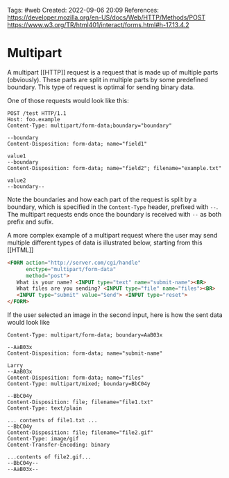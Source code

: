 Tags: #web 
Created: 2022-09-06 20:09
References: https://developer.mozilla.org/en-US/docs/Web/HTTP/Methods/POST https://www.w3.org/TR/html401/interact/forms.html#h-17.13.4.2

# Multipart
A multipart [[HTTP]] request is a request that is made up of multiple parts (obviously). These parts are split in multiple parts by some predefined boundary. This type of request is optimal for sending binary data.

One of those requests would look like this:

```
POST /test HTTP/1.1
Host: foo.example
Content-Type: multipart/form-data;boundary="boundary"

--boundary
Content-Disposition: form-data; name="field1"

value1
--boundary
Content-Disposition: form-data; name="field2"; filename="example.txt"

value2
--boundary--
```

Note the boundaries and how each part of the request is split by a boundary, which is specified in the `Content-Type` header, prefixed with `--`. The multipart requests ends once the boundary is received with `--` as both prefix and sufix.

A more complex example of a multipart request where the user may send multiple different types of data is illustrated below, starting from this [[HTML]]

```html
<FORM action="http://server.com/cgi/handle"
      enctype="multipart/form-data"
      method="post">
   What is your name? <INPUT type="text" name="submit-name"><BR>
   What files are you sending? <INPUT type="file" name="files"><BR>
   <INPUT type="submit" value="Send"> <INPUT type="reset">
</FORM>
```

If the user selected an image in the second input, here is how the sent data would look like

```
Content-Type: multipart/form-data; boundary=AaB03x

--AaB03x
Content-Disposition: form-data; name="submit-name"

Larry
--AaB03x
Content-Disposition: form-data; name="files"
Content-Type: multipart/mixed; boundary=BbC04y

--BbC04y
Content-Disposition: file; filename="file1.txt"
Content-Type: text/plain

... contents of file1.txt ...
--BbC04y
Content-Disposition: file; filename="file2.gif"
Content-Type: image/gif
Content-Transfer-Encoding: binary

...contents of file2.gif...
--BbC04y--
--AaB03x--
```